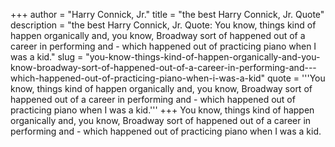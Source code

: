+++
author = "Harry Connick, Jr."
title = "the best Harry Connick, Jr. Quote"
description = "the best Harry Connick, Jr. Quote: You know, things kind of happen organically and, you know, Broadway sort of happened out of a career in performing and - which happened out of practicing piano when I was a kid."
slug = "you-know-things-kind-of-happen-organically-and-you-know-broadway-sort-of-happened-out-of-a-career-in-performing-and---which-happened-out-of-practicing-piano-when-i-was-a-kid"
quote = '''You know, things kind of happen organically and, you know, Broadway sort of happened out of a career in performing and - which happened out of practicing piano when I was a kid.'''
+++
You know, things kind of happen organically and, you know, Broadway sort of happened out of a career in performing and - which happened out of practicing piano when I was a kid.
